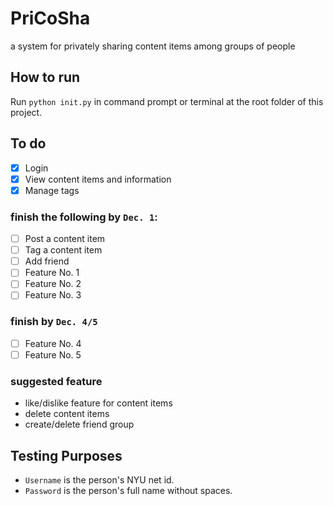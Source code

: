# PriCoSha
a system for privately sharing content items among groups of people

## How to run
Run `python init.py` in command prompt or terminal at the root folder of this project.

## To do
- [x] Login
- [x] View content items and information
- [x] Manage tags
### finish the following by `Dec. 1`:
- [ ] Post a content item
- [ ] Tag a content item 
- [ ] Add friend 
- [ ] Feature No. 1
- [ ] Feature No. 2
- [ ] Feature No. 3
### finish by `Dec. 4/5`
- [ ] Feature No. 4
- [ ] Feature No. 5
### suggested feature
- like/dislike feature for content items
- delete content items
- create/delete friend group

## Testing Purposes
- `Username` is the person's NYU net id.
- `Password` is the person's full name without spaces.
